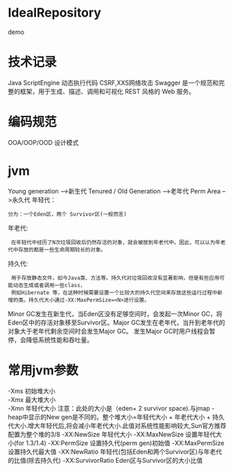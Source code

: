 # IdealRepository
demo

# 技术记录
 Java ScriptEngine 动态执行代码
 CSRF,XXS网络攻击
 Swagger 是一个规范和完整的框架，用于生成、描述、调用和可视化 REST 风格的 Web 服务。
# 编码规范
 OOA/OOP/OOD
 设计模式
# jvm
 Young generation –>新生代
 Tenured / Old Generation –>老年代
 Perm Area –>永久代
 年轻代：
 
    分为：一个Eden区，两个 Survivor区(一般而言)
 年老代:
 
     在年轻代中经历了N次垃圾回收后仍然存活的对象，就会被放到年老代中。因此，可以认为年老代中存放的都是一些生命周期较长的对象。
 持久代:
 
     用于存放静态文件，如今Java类、方法等。持久代对垃圾回收没有显著影响，但是有些应用可能动态生成或者调用一些class，
     例如Hibernate 等，在这种时候需要设置一个比较大的持久代空间来存放这些运行过程中新增的类。持久代大小通过-XX:MaxPermSize=<N>进行设置。
 
 Minor GC发生在新生代，当Eden区没有足够空间时，会发起一次Minor GC，将Eden区中的存活对象移至Survivor区。Major GC发生在老年代，当升到老年代的对象大于老年代剩余空间时会发生Major GC。
 发生Major GC时用户线程会暂停，会降低系统性能和吞吐量。
 
# 常用jvm参数   
 -Xms              初始堆大小  
 -Xmx              最大堆大小  
 -Xmn              年轻代大小  注意：此处的大小是（eden+ 2 survivor space).与jmap -heap中显示的New gen是不同的。整个堆大小=年轻代大小 + 年老代大小 + 持久代大小.增大年轻代后,将会减小年老代大小.此值对系统性能影响较大,Sun官方推荐配置为整个堆的3/8
 -XX:NewSize       年轻代大小
 -XX:MaxNewSize    设置年轻代大小(for 1.3/1.4)
 -XX:PermSize      设置持久代(perm gen)初始值
 -XX:MaxPermSize   设置持久代最大值
 -XX:NewRatio      年轻代(包括Eden和两个Survivor区)与年老代的比值(除去持久代) 
 -XX:SurvivorRatio Eden区与Survivor区的大小比值
